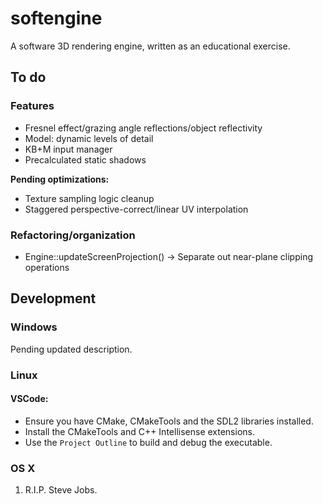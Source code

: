 # softengine
A software 3D rendering engine, written as an educational exercise.

## To do

### Features

* Fresnel effect/grazing angle reflections/object reflectivity
* Model: dynamic levels of detail
* KB+M input manager
* Precalculated static shadows

**Pending optimizations:**

* Texture sampling logic cleanup
* Staggered perspective-correct/linear UV interpolation

### Refactoring/organization

* Engine::updateScreenProjection() -> Separate out near-plane clipping operations

## Development

### Windows

Pending updated description.

### Linux

#### VSCode:
- Ensure you have CMake, CMakeTools and the SDL2 libraries installed.
- Install the CMakeTools and C++ Intellisense extensions.
- Use the `Project Outline` to build and debug the executable.

### OS X
1. R.I.P. Steve Jobs.